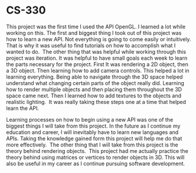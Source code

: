 # CS-330
This project was the first time I used the API OpenGL.
I learned a lot while working on this.
The first and biggest thing I took out of this project was how to learn a new API.
Not everything is going to come easily or intuitively.
That is why it was useful to find tutorials on how to accomplish what I wanted to do.&nbsp;
The other thing that was helpful while working through this project was iteration.
It was helpful to have small goals each week to learn the parts necessary for the project.
First It was rendering a 2D object, then a 3D object.
Then learning how to add camera controls. This helped a lot in learning everything.
Being able to navigate through the 3D space helped understand what changing certain parts of the object really did.
Learning how to render multiple objects and then placing them throughout the 3D space came next.
Then I learned how to add textures to the objects and realistic lighting.&nbsp;
It was really taking these steps one at a time that helped learn the API.

Learning processes on how to begin using a new API was one of the biggest things I will take from this project.
In the future as I continue my education and career, I will inevitably have to learn new languages and APIs.
Taking the knowledge gained form this project will help me do that more effectively.&nbsp;
The other thing that I will take from this project is the theory behind rendering objects.&nbsp;
This project had me actually practice the theory behind using matrices or vertices to render objects in 3D.
This will also be useful in my career as I continue pursuing software development.
